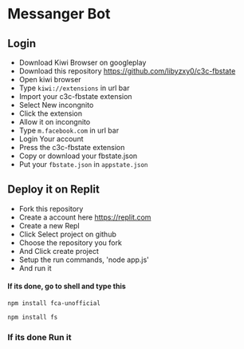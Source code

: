 # Messanger Bot
## Login
* Download Kiwi Browser on googleplay
* Download this repository https://github.com/libyzxy0/c3c-fbstate
* Open kiwi browser 
* Type ``kiwi://extensions`` in url bar
* Import your c3c-fbstate extension 
* Select New incongnito 
* Click the extension 
* Allow it on incongnito 
* Type ``m.facebook.com`` in url bar
* Login Your account
* Press the c3c-fbstate extension 
* Copy or download your fbstate.json
* Put your ``fbstate.json`` in ``appstate.json``


## Deploy it on Replit
* Fork this repository
* Create a account here https://replit.com
* Create a new Repl
* Click Select project on github
* Choose the repository you fork
* And Click create project 
* Setup the run commands, 'node app.js'
* And run it

#### If its done, go to shell and type this

```
npm install fca-unofficial
```
```
npm install fs
```
### If its done Run it
